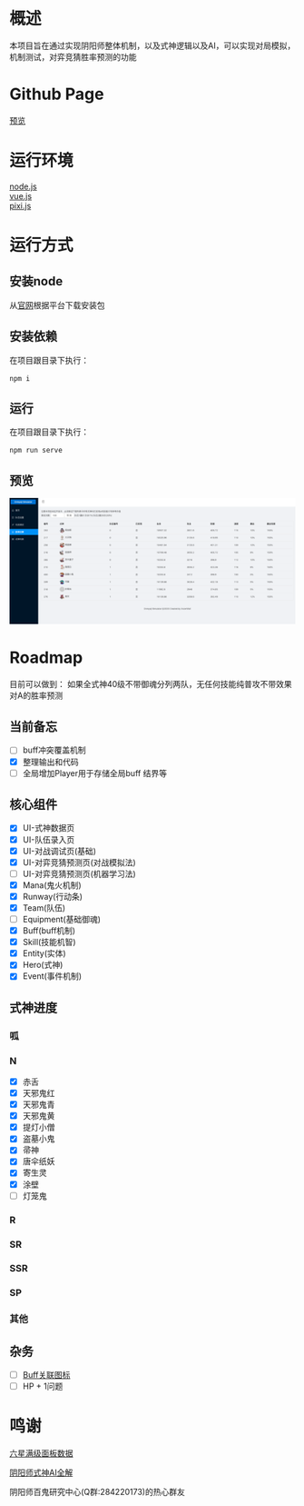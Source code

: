 # 概述

本项目旨在通过实现阴阳师整体机制，以及式神逻辑以及AI，可以实现对局模拟，机制测试，对弈竞猜胜率预测的功能

# Github Page

[预览](https://anzerwall.github.io/)

# 运行环境

[node.js](https://nodejs.org)  
[vue.js](https://vuejs.org)  
[pixi.js](https://www.pixijs.com/)  

# 运行方式

## 安装node

从[官网](https://nodejs.org)根据平台下载安装包
## 安装依赖
在项目跟目录下执行：
```shell
npm i
```
## 运行
在项目跟目录下执行：
```shell
npm run serve
```
## 预览

![preview](./public/preview.png)

# Roadmap
目前可以做到：    如果全式神40级不带御魂分列两队，无任何技能纯普攻不带效果对A的胜率预测



## 当前备忘

- [ ] buff冲突覆盖机制
- [x] 整理输出和代码
- [ ] 全局增加Player用于存储全局buff 结界等

## 核心组件
- [x] UI-式神数据页
- [x] UI-队伍录入页
- [x] UI-对战调试页(基础)
- [x] UI-对弈竞猜预测页(对战模拟法)
- [ ] UI-对弈竞猜预测页(机器学习法)
- [x] Mana(鬼火机制) 
- [x] Runway(行动条)  
- [x] Team(队伍) 
- [ ] Equipment(基础御魂) 
- [x] Buff(buff机制) 
- [x] Skill(技能机智) 
- [x] Entity(实体) 
- [x] Hero(式神) 
- [x] Event(事件机制) 

## 式神进度
### 呱

### N
- [x] 赤舌
- [x] 天邪鬼红
- [x] 天邪鬼青
- [x] 天邪鬼黄
- [x] 提灯小僧
- [x] 盗墓小鬼
- [x] 帚神
- [x] 唐伞纸妖
- [x] 寄生灵
- [x] 涂壁
- [ ] 灯笼鬼

### R

### SR

### SSR

### SP

### 其他




## 杂务

- [ ] [Buff关联图标](https://bbs.nga.cn/read.php?tid=14455689&rand=14)
- [ ]  HP + 1问题 
# 鸣谢

[六星满级面板数据](https://nga.178.com/read.php?tid=14788831) 

[阴阳师式神AI全解](https://bbs.nga.cn/read.php?tid=16541728) 

阴阳师百鬼研究中心(Q群:284220173)的热心群友 

